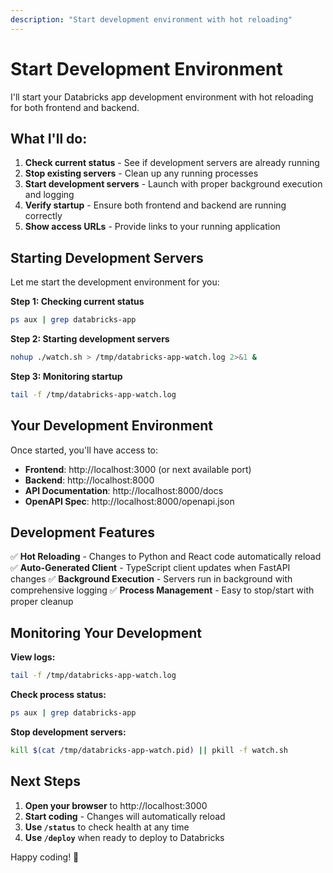 ```yaml
---
description: "Start development environment with hot reloading"
---
```


# Start Development Environment

I'll start your Databricks app development environment with hot reloading for both frontend and backend.

## What I'll do:

1. **Check current status** - See if development servers are already running
2. **Stop existing servers** - Clean up any running processes
3. **Start development servers** - Launch with proper background execution and logging
4. **Verify startup** - Ensure both frontend and backend are running correctly
5. **Show access URLs** - Provide links to your running application

## Starting Development Servers

Let me start the development environment for you:

**Step 1: Checking current status**
```bash
ps aux | grep databricks-app
```

**Step 2: Starting development servers**
```bash
nohup ./watch.sh > /tmp/databricks-app-watch.log 2>&1 &
```

**Step 3: Monitoring startup**
```bash
tail -f /tmp/databricks-app-watch.log
```

## Your Development Environment

Once started, you'll have access to:

- **Frontend**: http://localhost:3000 (or next available port)
- **Backend**: http://localhost:8000
- **API Documentation**: http://localhost:8000/docs
- **OpenAPI Spec**: http://localhost:8000/openapi.json

## Development Features

✅ **Hot Reloading** - Changes to Python and React code automatically reload
✅ **Auto-Generated Client** - TypeScript client updates when FastAPI changes
✅ **Background Execution** - Servers run in background with comprehensive logging
✅ **Process Management** - Easy to stop/start with proper cleanup

## Monitoring Your Development

**View logs:**
```bash
tail -f /tmp/databricks-app-watch.log
```

**Check process status:**
```bash
ps aux | grep databricks-app
```

**Stop development servers:**
```bash
kill $(cat /tmp/databricks-app-watch.pid) || pkill -f watch.sh
```

## Next Steps

1. **Open your browser** to http://localhost:3000
2. **Start coding** - Changes will automatically reload
3. **Use `/status`** to check health at any time
4. **Use `/deploy`** when ready to deploy to Databricks

Happy coding! 🚀